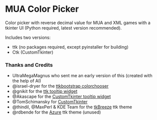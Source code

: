 # MUA Color Picker
 Color picker with reverse decimal value for MUA and XML games with a tkinter UI (Python required, latest version recommended).

 Includes two versions:
 - ttk (no packages required, except pyinstaller for building)
 - Ctk (CustomTkinter)

### Thanks and Credits
 - UltraMegaMagnus who sent me an early version of this (created with the help of AI)
 - @israel-dryer for the [ttkbootstrap colorchooser](https://github.com/israel-dryer/ttkbootstrap/blob/master/src/ttkbootstrap/dialogs/colorchooser.py)
 - @gnikit for the [ttk tooltip widget](https://github.com/gnikit/tkinter-tooltip)
 - @Akascape for the [CustomTkinter tooltip widget](https://github.com/Akascape/CTkToolTip)
 - @TomSchimansky for [CustomTkinter](https://github.com/TomSchimansky/CustomTkinter)
 - @thindil, @MaxPerl & KDE Team for the [tkBreeze](https://github.com/thindil/tkBreeze) ttk theme
 - @rdbende for the [Azure](https://github.com/rdbende/Azure-ttk-theme) ttk theme (unused)
